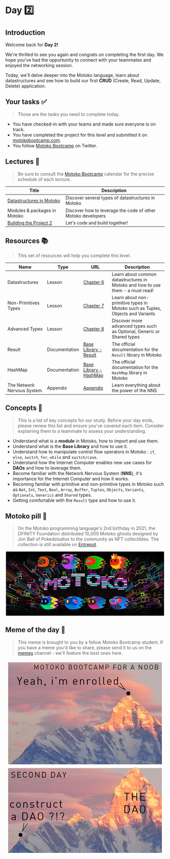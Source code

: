 # Day 2️⃣

## Introduction

Welcome back for **Day 2!** <br/>

We're thrilled to see you again and congrats on completing the first day. We hope you've had the opportunity to connect with your teammates and enjoyed the networking session. <br/>

Today, we'll delve deeper into the Motoko language, learn about datastructures and see how to build our first **CRUD** (Create, Read, Update, Delete) application.

## Your tasks ✅

> Those are the tasks you need to complete today.

- You have checked-in with your teams and made sure everyone is on track.
- You have completed the project for this level and submitted it on [motokobootcamp.com](https://motokobootcamp.com/).
- You follow [Motoko Bootcamp](https://twitter.com/motoko_bootcamp) on Twitter.

## Lectures 🍿

> Be sure to consult the [Motoko Bootcamp](https://calendar.google.com/calendar/u/0/embed?src=c_1a1c0c95f41c3d5729532726aaa57d96e991c5d3254b0f9e02fdf4d9babf4401@group.calendar.google.com) calendar for the precise schedule of each lecture.

| Title                                                                                           | Description                                                  |
| ----------------------------------------------------------------------------------------------- | ------------------------------------------------------------ |
| <a href="https://www.youtube.com/watch?v=DkDlD2r4i-E" target="_blank"> Datastructures in Motoko | Discover several types of datastructures in Motoko           |
| Modules & packages in Motoko                                                                    | Discover how to leverage the code of other Motoko developers |
| <a href="https://youtube.com/watch?v=mjFz8ocGNw0" target="_blank"> Building the Project 2 </a>  | Let's code and build together!                               |

## Resources 📚

> This set of resources will help you complete this level.


| Name                       | Type          | URL                                                                                                     | Description                                                                    |
| -------------------------- | ------------- | ------------------------------------------------------------------------------------------------------- | ------------------------------------------------------------------------------ |
| Datastructures             | Lesson        | [Chapter 6](https://github.com/motoko-bootcamp/dao-adventure/blob/main/lessons/chapter-6/CHAPTER-6.MD)  | Learn about common datastructures in Motoko and how to use them - a must read! |
| Non-Primitives Types       | Lesson        | [Chapter 7](https://github.com/motoko-bootcamp/dao-adventure/blob/main/lessons/chapter-7/CHAPTER-7.MD)  | Learn about non-primitive types in Motoko such as Tuples, Objects and Variants |
| Advanced Types             | Lesson        | [Chapter 8](https://github.com/motoko-bootcamp/dao-adventure/blob/main/lessons/chapter-8/CHAPTER-8.MD)  | Discover more advanced types such as Optional, Generic or Shared types         |
| Result                     | Documentation | [Base Library - Result](https://internetcomputer.org/docs/current/motoko/main/base/Result)              | The official documentation for the `Result` library in Motoko                  |
| HashMap                    | Documentation | [Base Library - HashMap](https://internetcomputer.org/docs/current/motoko/main/base/HashMap)            | The official documentation for the `HashMap` library in Motoko                 |
| The Network Nervous System | Appendix      | [Appendix](https://github.com/motoko-bootcamp/dao-adventure/blob/main/lessons/appendix-2/APPENDIX-2.MD) | Learn everything about the power of the NNS                                    |

## Concepts 🧠

> This is a list of key concepts for our study. Before your day ends, please review this list and ensure you've covered each item. Consider explaining them to a teammate to assess your understanding.

- Understand what is a **module** in Motoko, how to import and use them.
- Understand what is the **Base Library** and how to use it.
- Understand how to manipulate control flow operators in Motoko : `if`, `else`, `switch`, `for`, `while` and `switch/case`.
- Understand how the Internet Computer enables new use cases for **DAOs** and how to leverage them.
- Become familiar with the Network Nervous System (**NNS**), it's importance for the Internet Computer and how it works.
- Becoming familiar with primitive and non-primitive types in Motoko such as `Nat`, `Int`, `Text`, `Bool`, `Array`, `Buffer`, `Tuples`, `Objects`, `Variants`, `Optionals`, `Generics` and `Shared` types.
- Getting comfortable with the `Result` type and how to use it.

## Motoko pill 💊

> On the Motoko programming language's 2nd birthday in 2021, the DFINITY Foundation distributed 10,000 Motoko ghosts designed by Jon Ball of Pokedstudios to the community as NFT collectibles. The collection is still available on [Entrepot](https://opensea.io/collection/motoko-ghosts).

<p align="center"><img src="../../assets/day_2/guide/motoko_ghosts.jpeg" style="width: 500px;" /></p>

## Meme of the day 🙈

> This meme is brought to you by a fellow Motoko Bootcamp student. If you have a meme you'd like to share, please send it to us on the [memes](https://discord.gg/vwEC5RcKBv) channel - we'll feature the best ones here.

<p align="center"><img src="../../assets/day_2/guide/meme_day_2.png" style="width: 500px;" /></p>
